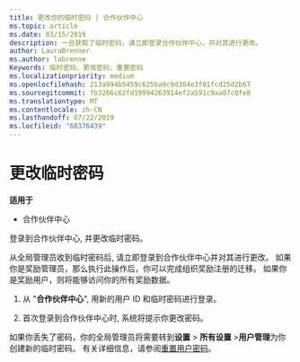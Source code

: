 ```yaml
---
title: 更改你的临时密码 | 合作伙伴中心
ms.topic: article
ms.date: 03/15/2019
description: 一旦获取了临时密码，请立即登录合作伙伴中心，并对其进行更改。
author: LauraBrenner
ms.author: labrenne
Keywords: 临时密码、更改密码、重置密码
ms.localizationpriority: medium
ms.openlocfilehash: 213a994b5459c625ba9c9d384e3f01fcd25d2b67
ms.sourcegitcommit: fb3266c62fd19994263914ef2a591c9aa07c0fe8
ms.translationtype: MT
ms.contentlocale: zh-CN
ms.lasthandoff: 07/22/2019
ms.locfileid: "68376439"
---
```

# <a name="change-your-temporary-password"></a>更改临时密码

**适用于**

-  合作伙伴中心

登录到合作伙伴中心, 并更改临时密码。

从全局管理员收到临时密码后, 请立即登录到合作伙伴中心并对其进行更改。 如果你是奖励管理员，那么执行此操作后，你可以完成组织奖励注册的迁移。 如果你是奖励用户，则将能够访问你的所有奖励数据。

1.  从 "**合作伙伴中心**", 用新的用户 ID 和临时密码进行登录。

2.  首次登录到合作伙伴中心时, 系统将提示你更改密码。

如果你丢失了密码，你的全局管理员将需要转到**设置** > **所有设置** >**用户管理**为你创建新的临时密码。
有关详细信息，请参阅[重置用户密码](reset-a-user-password.md)。


 

 



